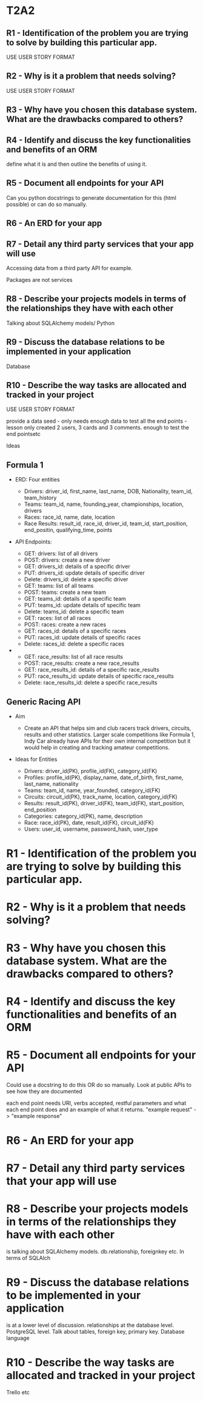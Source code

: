 #  T2A2

## R1 - Identification of the problem you are trying to solve by building this particular app.

USE USER STORY FORMAT
## R2 - Why is it a problem that needs solving?

USE USER STORY FORMAT
## R3 - Why have you chosen this database system. What are the drawbacks compared to others?

## R4 - Identify and discuss the key functionalities and benefits of an ORM

define what it is and then outline the benefits of using it. 

## R5 - Document all endpoints for your API

Can you python docstrings to generate documentation for this (html possible) or can do so manually. 


## R6 - An ERD for your app

## R7 - Detail any third party services that your app will use

Accessing data from a third party API for example. 

Packages are not services

## R8 - Describe your projects models in terms of the relationships they have with each other

Talking about SQLAlchemy models/ Python
## R9 - Discuss the database relations to be implemented in your application

Database

## R10 - Describe the way tasks are allocated and tracked in your project


USE USER STORY FORMAT

provide a data seed - only needs enough data to test all the end points - lesson only created 2 users, 3 cards and 3 comments. enough to test the end pointsetc



Ideas

## Formula 1

- ERD: Four entities
  - Drivers: driver_id, first_name, last_name, DOB, Nationality, team_id, team_history
  - Teams: team_id, name, founding_year, championships, location, drivers
  - Races: race_id, name, date, location
  - Race Results: result_id, race_id, driver_id, team_id, start_position, end_positin, qualifying_time, points

- API Endpoints: 
  - GET: drivers: list of all drivers
  - POST: drivers: create a new driver
  - GET: drivers_id: details of a specific driver
  - PUT: drivers_id: update details of specific driver
  - Delete: drivers_id: delete a specific driver
  - GET: teams: list of all teams
  - POST: teams: create a new team
  - GET: teams_id: details of a specific team
  - PUT: teams_id: update details of specific team
  - Delete: teams_id: delete a specific team  
  - GET: races: list of all races
  - POST: races: create a new races
  - GET: races_id: details of a specific races
  - PUT: races_id: update details of specific races
  - Delete: races_id: delete a specific races
- - GET: race_results: list of all race results
  - POST: race_results: create a new race_results
  - GET: race_results_id: details of a specific race_results
  - PUT: race_results_id: update details of specific race_results
  - Delete: race_results_id: delete a specific race_results



## Generic Racing API

- Aim
  - Create an API that helps sim and club racers track drivers, circuits, results and other statistics. Larger scale competitions like Formula 1, Indy Car already have APIs for their own internal competition but it would help in creating and tracking amateur competitions. 

- Ideas for Entities
  - Drivers: driver_id(PK), profile_id(FK), category_id(FK)
  - Profiles: profile_id(PK), display_name, date_of_birth, first_name, last_name, nationality
  - Teams: team_id, name, year_founded, category_id(FK)
  - Circuits: circuit_id(PK), track_name, location, category_id(FK)
  - Results: result_id(PK), driver_id(FK), team_id(FK), start_position, end_position
  - Categories: category_id(PK), name, description
  - Race: race_id(PK), date, result_id(FK), circuit_id(FK)
  - Users: user_id, username, password_hash, user_type



# R1 - Identification of the problem you are trying to solve by building this particular app.

# R2 - Why is it a problem that needs solving?

# R3 - Why have you chosen this database system. What are the drawbacks compared to others? 

# R4 - Identify and discuss the key functionalities and benefits of an ORM

# R5 - Document all endpoints for your API

Could use a docstring to do this OR do so manually. Look at public APIs to see how they are documented

each end point needs URI, verbs accepted, restful parameters and what each end point does and an example of what it returns. "example request" -> "example response"
# R6 - An ERD for your app

# R7 - Detail any third party services that your app will use

# R8 - Describe your projects models in terms of the relationships they have with each other
 is talking about SQLAlchemy models. db.relationship, foreignkey etc. In terms of SQLAlch
# R9 - Discuss the database relations to be implemented in your application
 is at a lower level of discussion. relationships at the database level. PostgreSQL level. Talk about tables, foreign key, primary key. Database language
# R10 - Describe the way tasks are allocated and tracked in your project
Trello etc